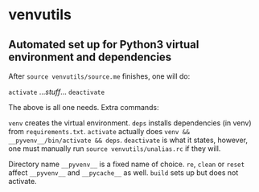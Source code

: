 # venvutils
## Automated set up for Python3 virtual environment and dependencies

After `source venvutils/source.me` finishes, one will do:

`activate`
..._stuff_...
`deactivate`

The above is all one needs.
Extra commands:

`venv` creates the virtual environment.
`deps` installs dependencies (in venv) from `requirements.txt`.
`activate` actually does `venv && __pyvenv__/bin/activate && deps`.
`deactivate` is what it states, however, one must manually
  run `source venvutils/unalias.rc` if they will.

Directory name `__pyvenv__` is a fixed name of choice.
`re`, `clean` or `reset` affect `__pyvenv__` and `__pycache__` as well.
`build` sets up but does not activate.
